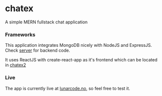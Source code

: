 # chatex
A simple MERN fullstack chat application


### Frameworks
This application integrates MongoDB nicely with NodeJS and ExpressJS. Check [server](server) for backend code.

It uses ReactJS with create-react-app as it's frontend which can be located in [chatex2](chatex2)


### Live
The app is currently live at [lunarcode.no](lunarcode.no), so feel free to test it.
